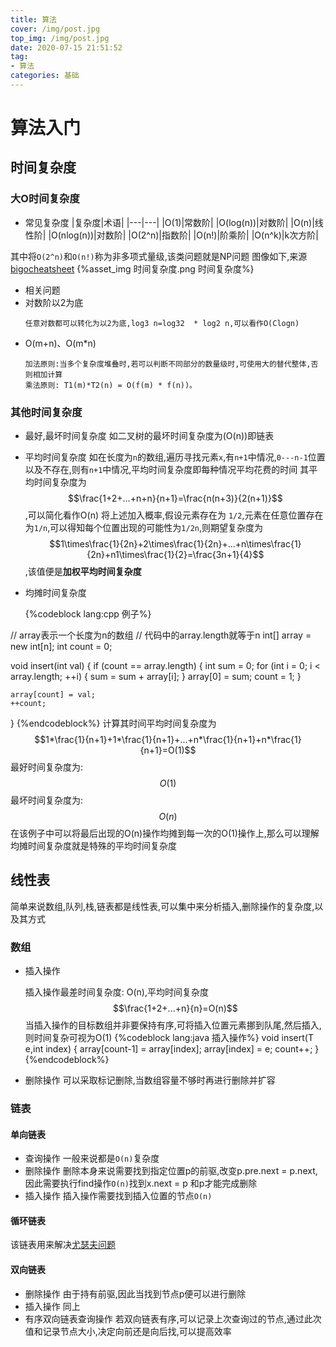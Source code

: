 ```yaml
---
title: 算法
cover: /img/post.jpg
top_img: /img/post.jpg
date: 2020-07-15 21:51:52
tag:
- 算法
categories: 基础
---
```

# 算法入门
## 时间复杂度
### 大O时间复杂度
- 常见复杂度
     |复杂度|术语|
     |---|---|
     |O(1)|常数阶|
     |O(log(n))|对数阶|
     |O(n)|线性阶|
     |O(nlog(n))|对数阶|
     |O(2^n)|指数阶|
     |O(n!)|阶乘阶|
     |O(n^k)|k次方阶|

其中将`O(2^n)`和`O(n!)`称为非多项式量级,该类问题就是NP问题
图像如下,来源[bigocheatsheet](https://www.bigocheatsheet.com/#graphs)
{%asset_img 时间复杂度.png 时间复杂度%}
- 相关问题
 - 对数阶以2为底
    ```
    任意对数都可以转化为以2为底,log3 n=log32  * log2 n,可以看作O(Clogn)
    ```
 - O(m+n)、O(m*n)
    ```
    加法原则:当多个复杂度堆叠时,若可以判断不同部分的数量级时,可使用大的替代整体,否则相加计算
    乘法原则: T1(m)*T2(n) = O(f(m) * f(n))。
    ```    
### 其他时间复杂度
- 最好,最坏时间复杂度
如二叉树的最坏时间复杂度为(O(n))即链表

- 平均时间复杂度
如在长度为`n`的数组,遍历寻找元素`x`,有`n+1`中情况,`0---n-1`位置以及不存在,则有`n+1`中情况,平均时间复杂度即每种情况平均花费的时间
其平均时间复杂度为 $$\frac{1+2+...+n+n}{n+1}=\frac{n(n+3)}{2(n+1)}$$,可以简化看作O(n)
将上述加入概率,假设元素存在为 `1/2`,元素在任意位置存在为`1/n`,可以得知每个位置出现的可能性为`1/2n`,则期望复杂度为$$1\times\frac{1}{2n}+2\times\frac{1}{2n}+...+n\times\frac{1}{2n}+n1\times\frac{1}{2}=\frac{3n+1}{4}$$ ,该值便是**加权平均时间复杂度**

- 均摊时间复杂度

   {%codeblock lang:cpp 例子%}

 // array表示一个长度为n的数组
 // 代码中的array.length就等于n
 int[] array = new int[n];
 int count = 0;
 
 void insert(int val) {
    if (count == array.length) {
       int sum = 0;
       for (int i = 0; i < array.length; ++i) {
          sum = sum + array[i];
       }
       array[0] = sum;
       count = 1;
    }

    array[count] = val;
    ++count;
 }
   {%endcodeblock%}
   计算其时间平均时间复杂度为$$1*\frac{1}{n+1}+1*\frac{1}{n+1}+...+n*\frac{1}{n+1}+n*\frac{1}{n+1}=O(1)$$
   最好时间复杂度为:$$O(1)$$
   最坏时间复杂度为:$$O(n)$$
   在该例子中可以将最后出现的O(n)操作均摊到每一次的O(1)操作上,那么可以理解均摊时间复杂度就是特殊的平均时间复杂度
## 线性表
简单来说数组,队列,栈,链表都是线性表,可以集中来分析插入,删除操作的复杂度,以及其方式
### 数组

- 插入操作

   插入操作最差时间复杂度: O(n),平均时间复杂度 $$\frac{1+2+...+n}{n}=O(n)$$
   当插入操作的目标数组并非要保持有序,可将插入位置元素挪到队尾,然后插入,则时间复杂可视为O(1)
   {%codeblock lang:java 插入操作%}
   void insert(T e,int index) {
      array[count-1] = array[index];
      array[index] = e;
      count++;
   }
   {%endcodeblock%}
- 删除操作
可以采取标记删除,当数组容量不够时再进行删除并扩容
### 链表
#### 单向链表
- 查询操作
  一般来说都是`O(n)`复杂度
- 删除操作
  删除本身来说需要找到指定位置p的前驱,改变p.pre.next = p.next,因此需要执行find操作`O(n)`找到x.next = p 和p才能完成删除
- 插入操作
  插入操作需要找到插入位置的节点`O(n)`    

#### 循环链表
该链表用来解决[尤瑟夫问题](https://zh.wikipedia.org/wiki/%E7%BA%A6%E7%91%9F%E5%A4%AB%E6%96%AF%E9%97%AE%E9%A2%98)  
#### 双向链表
- 删除操作
由于持有前驱,因此当找到节点p便可以进行删除
- 插入操作
同上
- 有序双向链表查询操作
若双向链表有序,可以记录上次查询过的节点,通过此次值和记录节点大小,决定向前还是向后找,可以提高效率
